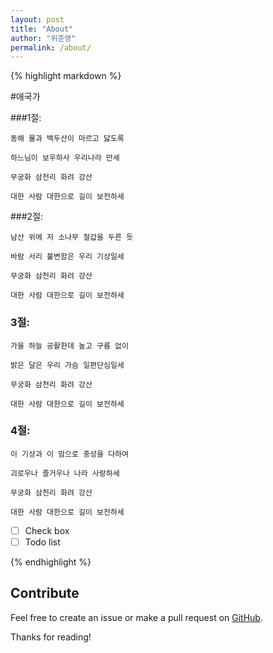 ```yaml
---
layout: post
title: "About"
author: "위준영"
permalink: /about/
---
```


{% highlight markdown %}

#애국가

###1절:

```
동해 물과 백두산이 마르고 닳도록

하느님이 보우하사 우리나라 만세

무궁화 삼천리 화려 강산

대한 사람 대한으로 길이 보전하세
```

###2절:

```
남산 위에 저 소나무 철갑을 두른 듯

바람 서리 불변함은 우리 기상일세

무궁화 삼천리 화려 강산

대한 사람 대한으로 길이 보전하세
```

### 3절:

```
가을 하늘 공활한데 높고 구름 없이

밝은 달은 우리 가슴 일편단심일세

무궁화 삼천리 화려 강산

대한 사람 대한으로 길이 보전하세
```

### 4절:

```
이 기상과 이 맘으로 충성을 다하여

괴로우나 즐거우나 나라 사랑하세

무궁화 삼천리 화려 강산

대한 사람 대한으로 길이 보전하세
```

- [ ] Check box
- [ ] Todo list

{% endhighlight %}

## Contribute

Feel free to create an issue or make a pull request on [GitHub](https://github.com/chesterhow/tale).

Thanks for reading!

